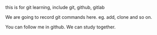 this is for git learning, include git, github, gitlab

We are going to record git commands here. eg. add, clone and so on.

You can follow me in github. We can study together.